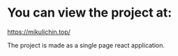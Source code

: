 # You can view the project at:

https://mikulichin.top/

The project is made as a single page react application.